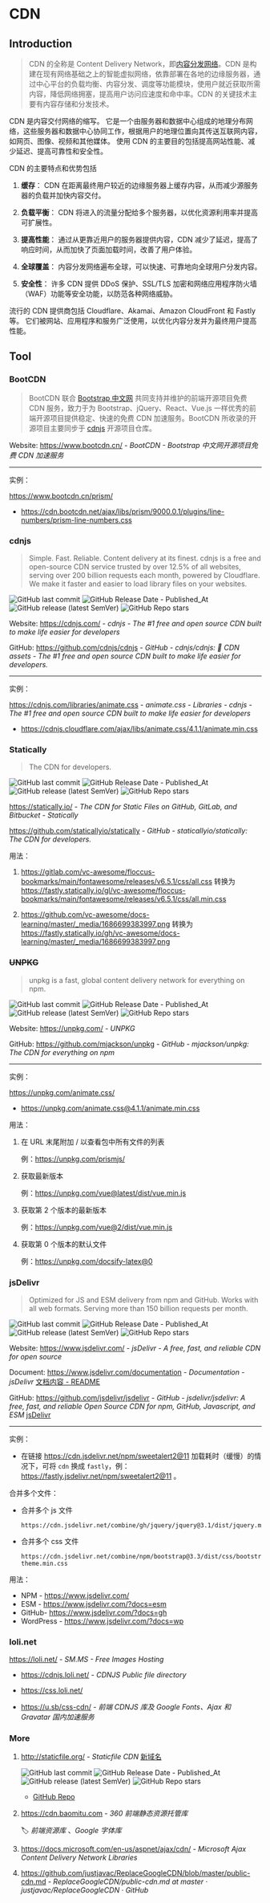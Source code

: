 # CDN

## Introduction

> CDN 的全称是 Content Delivery Network，即[内容分发网络](https://baike.baidu.com/item/内容分发网络/4034265)。CDN 是构建在现有网络基础之上的智能虚拟网络，依靠部署在各地的边缘服务器，通过中心平台的负载均衡、内容分发、调度等功能模块，使用户就近获取所需内容，降低网络拥塞，提高用户访问应速度和命中率。CDN 的关键技术主要有内容存储和分发技术。

CDN 是内容交付网络的缩写。 它是一个由服务器和数据中心组成的地理分布网络，这些服务器和数据中心协同工作，根据用户的地理位置向其传送互联网内容，如网页、图像、视频和其他媒体。 使用 CDN 的主要目的包括提高网站性能、减少延迟、提高可靠性和安全性。

CDN 的主要特点和优势包括

1. **缓存**： CDN 在距离最终用户较近的边缘服务器上缓存内容，从而减少源服务器的负载并加快内容交付。

2. **负载平衡**： CDN 将进入的流量分配给多个服务器，以优化资源利用率并提高可扩展性。

3. **提高性能**： 通过从更靠近用户的服务器提供内容，CDN 减少了延迟，提高了响应时间，从而加快了页面加载时间，改善了用户体验。

4. **全球覆盖**： 内容分发网络遍布全球，可以快速、可靠地向全球用户分发内容。

5. **安全性**： 许多 CDN 提供 DDoS 保护、SSL/TLS 加密和网络应用程序防火墙（WAF）功能等安全功能，以防范各种网络威胁。

流行的 CDN 提供商包括 Cloudflare、Akamai、Amazon CloudFront 和 Fastly 等。 它们被网站、应用程序和服务广泛使用，以优化内容分发并为最终用户提高性能。


## Tool

### BootCDN

> BootCDN 联合 [Bootstrap 中文网](https://www.bootcss.com/) 共同支持并维护的前端开源项目免费 CDN 服务，致力于为 Bootstrap、jQuery、React、Vue.js 一样优秀的前端开源项目提供稳定、快速的免费 CDN 加速服务。BootCDN 所收录的开源项目主要同步于 [cdnjs](https://github.com/cdnjs/cdnjs) 开源项目仓库。

Website: https://www.bootcdn.cn/ - *BootCDN - Bootstrap 中文网开源项目免费 CDN 加速服务*

---

实例：

https://www.bootcdn.cn/prism/

- https://cdn.bootcdn.net/ajax/libs/prism/9000.0.1/plugins/line-numbers/prism-line-numbers.css


### cdnjs

> Simple. Fast. Reliable. Content delivery at its finest. cdnjs is a free and open-source CDN service trusted by over 12.5% of all websites, serving over 200 billion requests each month, powered by Cloudflare. We make it faster and easier to load library files on your websites.

![GitHub last commit](https://img.shields.io/github/last-commit/cdnjs/cdnjs?logo=github&color=blue)
![GitHub Release Date - Published_At](https://img.shields.io/github/release-date/cdnjs/cdnjs?display_date=published_at&logo=github)
![GitHub release (latest SemVer)](https://img.shields.io/github/v/release/cdnjs/cdnjs?logo=github)
![GitHub Repo stars](https://img.shields.io/github/stars/cdnjs/cdnjs?style=social)

Website: https://cdnjs.com/ - *cdnjs - The #1 free and open source CDN built to make life easier for developers*

GitHub: https://github.com/cdnjs/cdnjs - *GitHub - cdnjs/cdnjs: 🤖 CDN assets - The #1 free and open source CDN built to make life easier for developers.*

---

实例：

https://cdnjs.com/libraries/animate.css - *animate.css - Libraries - cdnjs - The #1 free and open source CDN built to make life easier for developers*

- https://cdnjs.cloudflare.com/ajax/libs/animate.css/4.1.1/animate.min.css


### Statically

> The CDN for developers.

![GitHub last commit](https://img.shields.io/github/last-commit/staticallyio/statically?logo=github&color=blue)
![GitHub Release Date - Published_At](https://img.shields.io/github/release-date/staticallyio/statically?display_date=published_at&logo=github)
![GitHub release (latest SemVer)](https://img.shields.io/github/v/release/staticallyio/statically?logo=github)
![GitHub Repo stars](https://img.shields.io/github/stars/staticallyio/statically?style=social)

https://statically.io/ - *The CDN for Static Files on GitHub, GitLab, and Bitbucket - Statically*

https://github.com/staticallyio/statically - *GitHub - staticallyio/statically: The CDN for developers.*

用法：

1. https://gitlab.com/vc-awesome/floccus-bookmarks/main/fontawesome/releases/v6.5.1/css/all.css 转换为 https://fastly.statically.io/gl/vc-awesome/floccus-bookmarks/main/fontawesome/releases/v6.5.1/css/all.min.css

2. https://github.com/vc-awesome/docs-learning/master/_media/1686699383997.png 转换为 https://fastly.statically.io/gh/vc-awesome/docs-learning/master/_media/1686699383997.png


### ~~UNPKG~~

> unpkg is a fast, global content delivery network for everything on npm.

![GitHub last commit](https://img.shields.io/github/last-commit/mjackson/unpkg?logo=github&color=blue)
![GitHub Release Date - Published_At](https://img.shields.io/github/release-date/mjackson/unpkg?display_date=published_at&logo=github)
![GitHub release (latest SemVer)](https://img.shields.io/github/v/release/mjackson/unpkg?logo=github)
![GitHub Repo stars](https://img.shields.io/github/stars/mjackson/unpkg?style=social)

Website: https://unpkg.com/ - *UNPKG*

GitHub: https://github.com/mjackson/unpkg - *GitHub - mjackson/unpkg: The CDN for everything on npm*

---

实例：

https://unpkg.com/animate.css/

- https://unpkg.com/animate.css@4.1.1/animate.min.css

用法：

1. 在 URL 末尾附加 / 以查看包中所有文件的列表

    例：https://unpkg.com/prismjs/

2. 获取最新版本

    例：https://unpkg.com/vue@latest/dist/vue.min.js

3. 获取第 2 个版本的最新版本

    例：https://unpkg.com/vue@2/dist/vue.min.js

 4. 获取第 0 个版本的默认文件
 
     例：https://unpkg.com/docsify-latex@0


### jsDelivr

> Optimized for JS and ESM delivery from npm and GitHub. Works with all web formats. Serving more than 150 billion requests per month.

![GitHub last commit](https://img.shields.io/github/last-commit/jsdelivr/jsdelivr?logo=github&color=blue)
![GitHub Release Date - Published_At](https://img.shields.io/github/release-date/jsdelivr/jsdelivr?display_date=published_at&logo=github)
![GitHub release (latest SemVer)](https://img.shields.io/github/v/release/jsdelivr/jsdelivr?logo=github)
![GitHub Repo stars](https://img.shields.io/github/stars/jsdelivr/jsdelivr?style=social)

Website: https://www.jsdelivr.com/ - *jsDelivr - A free, fast, and reliable CDN for open source*

Document: https://www.jsdelivr.com/documentation - *Documentation - jsDelivr* [文档内容 - README](https://cdn.jsdelivr.net/gh/jsdelivr/jsdelivr@master/README.md)

GitHub: https://github.com/jsdelivr/jsdelivr - *GitHub - jsdelivr/jsdelivr: A free, fast, and reliable Open Source CDN for npm, GitHub, Javascript, and ESM* [jsDelivr](https://cdn.jsdelivr.net/gh/jsdelivr/jsdelivr/)

---

实例：

- 在链接 https://cdn.jsdelivr.net/npm/sweetalert2@11 加载耗时（缓慢）的情况下，可将 `cdn` 换成 `fastly`，例：https://fastly.jsdelivr.net/npm/sweetalert2@11 。

合并多个文件：

- 合并多个 js 文件

    ```uri
    https://cdn.jsdelivr.net/combine/gh/jquery/jquery@3.1/dist/jquery.min.js,gh/twbs/bootstrap@3.3/dist/js/bootstrap.min.js
    ```

- 合并多个 css 文件

    ```uri
    https://cdn.jsdelivr.net/combine/npm/bootstrap@3.3/dist/css/bootstrap.min.css,npm/bootstrap@3.3/dist/css/bootstrap-theme.min.css
    ```

用法：

- NPM - https://www.jsdelivr.com/
- ESM - https://www.jsdelivr.com/?docs=esm
- GitHub- https://www.jsdelivr.com/?docs=gh
- WordPress - https://www.jsdelivr.com/?docs=wp


### loli.net

https://loli.net/ - *SM.MS - Free Images Hosting*

- https://cdnjs.loli.net/ - *CDNJS Public file directory*

- https://css.loli.net/

- https://u.sb/css-cdn/ - *前端 CDNJS 库及 Google Fonts、Ajax 和 Gravatar 国内加速服务*


### More

1. http://staticfile.org/ - *Staticfile CDN* [新域名](https://www.staticfile.net/)

    ![GitHub last commit](https://img.shields.io/github/last-commit/staticfile/static?logo=github&color=blue)
    ![GitHub Release Date - Published_At](https://img.shields.io/github/release-date/staticfile/static?display_date=published_at&logo=github)
    ![GitHub release (latest SemVer)](https://img.shields.io/github/v/release/staticfile/static?logo=github)
    ![GitHub Repo stars](https://img.shields.io/github/stars/staticfile/static?style=social)

    - [GitHub Repo](https://github.com/staticfile/static)

2. https://cdn.baomitu.com - *360 前端静态资源托管库*

    🏷️ *前端资源库* 、*Google 字体库*

3. https://docs.microsoft.com/en-us/aspnet/ajax/cdn/ - *Microsoft Ajax Content Delivery Network Libraries*

4. https://github.com/justjavac/ReplaceGoogleCDN/blob/master/public-cdn.md - *ReplaceGoogleCDN/public-cdn.md at master · justjavac/ReplaceGoogleCDN · GitHub*
